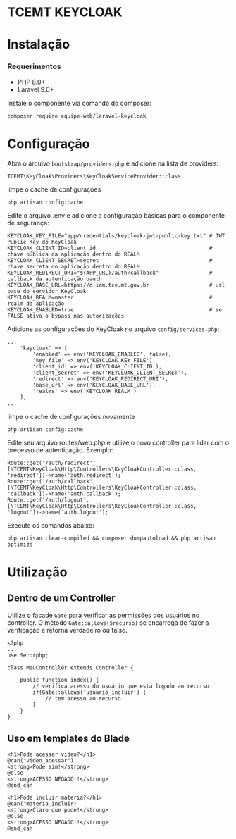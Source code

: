 TCEMT KEYCLOAK
==============

# Instalação

### Requerimentos
- PHP 8.0+
- Laravel 9.0+


Instale o componente via comando do composer:
```
composer require equipe-web/laravel-keycloak
```

# Configuração

Abra o arquivo `bootstrap/providers.php` e adicione na lista de providers:
```
TCEMT\KeyCloak\Providers\KeyCloakServiceProvider::class
```

limpe o cache de configurações
```
php artisan config:cache
```


Edite o arquivo .env e adicione a configuração básicas para o componente de segurança:
```
KEYCLOAK_KEY_FILE="app/credentials/keycloak-jwt-public-key.txt" # JWT Public Key do KeyCloak 
KEYCLOAK_CLIENT_ID=client_id                                    # chave pública da aplicação dentro do REALM
KEYCLOAK_CLIENT_SECRET=secret                                   # chave secreta do aplicação dentro do REALM
KEYCLOAK_REDIRECT_URI="${APP_URL}/auth/callback"                # callback da autenticação oauth
KEYCLOAK_BASE_URL=https://d-iam.tce.mt.gov.br                   # url base do servidor KeyCloak
KEYCLOAK_REALM=master                                           # realm da aplicação
KEYCLOAK_ENABLED=true                                           # se FALSE ativa o bypass nas autorizações
```
Adicione as configurações do KeyCloak no arquivo `config/services.php`:
```
...
    'keycloak' => [
        'enabled' => env('KEYCLOAK_ENABLED', false),
        'key_file' => env('KEYCLOAK_KEY_FILE'),
        'client_id' => env('KEYCLOAK_CLIENT_ID'),
        'client_secret' => env('KEYCLOAK_CLIENT_SECRET'),
        'redirect' => env('KEYCLOAK_REDIRECT_URI'),
        'base_url' => env('KEYCLOAK_BASE_URL'),
        'realms' => env('KEYCLOAK_REALM')
    ],
...    
```

limpe o cache de configurações novamente
```
php artisan config:cache
```

Edite seu arquivo routes/web.php e utilize o novo controller para lidar com o precesso de autenticação. Exemplo:
```
Route::get('/auth/redirect', [\TCEMT\KeyCloak\Http\Controllers\KeyCloakController::class, 'redirect'])->name('auth.redirect');
Route::get('/auth/callback', [\TCEMT\KeyCloak\Http\Controllers\KeyCloakController::class, 'callback'])->name('auth.callback');
Route::get('/auth/logout', [\TCEMT\KeyCloak\Http\Controllers\KeyCloakController::class, 'logout'])->name('auth.logout');
```

Execute os comandos abaixo:
```
php artisan clear-compiled && composer dumpautoload && php artisan optimize
```

# Utilização

## Dentro de um Controller

Utilize o facade `Gate` para verificar as permissões dos usuários no controller.
O método `Gate::allows($recurso)` se encarrega de fazer a verificação e retorna verdadeiro ou falso.
```
<?php
...
use Secorphp;

class MeuController extends Controller {

    public function index() {
        // verifica acesso do usuário que está logado ao recurso
        if(Gate::allows('usuario_incluir') {
            // tem acesso ao recurso 
        }
    }
}
```

## Uso em templates do Blade

```
<h1>Pode acessar video?</h1>
@can("video_acessar")
<strong>Pode sim!</strong>
@else
<strong>ACESSO NEGADO!!</strong>
@end_can

<h1>Pode incluir materia?</h1>
@can("materia_incluir)
<strong>Claro que pode!</strong>
@else
<strong>ACESSO NEGADO!!</strong>
@end_can
```
